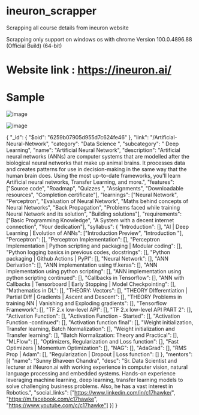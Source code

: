 # ineuron_scrapper
Scrapping all course details from ineuron website 

Scrapping only support on windows os with chrome Version 100.0.4896.88 (Official Build) (64-bit) 

# Website link : https://ineuron.ai/

# Sample 
![image](https://user-images.githubusercontent.com/19682438/163603997-51dfccf5-9ba8-44f3-99e0-c657ccb85eb0.png)

![image](https://user-images.githubusercontent.com/19682438/163604723-15c0007e-b270-4252-9290-2b72c2e66ceb.png)



{
    "_id": {
        "$oid": "6259b07905d955d7c624fe46"
    },
    "link": "/Artificial-Neural-Network",
    "category": "Data Science ",
    "subcategory": " Deep Learning",
    "name": "Artificial Neural Network",
    "description": "Artificial neural networks (ANNs) are computer systems that are modelled after the biological neural networks that make up animal brains. It processes data and creates patterns for use in decision-making in the same way that the human brain does. Using the most up-to-date frameworks, you'll learn Artificial neural networks, Transfer Learning, and more.",
    "features": ["Source code", "Roadmap", "Quizzes ", "Assignments", "Downloadable resources", "Completion certificate"],
    "learnings": ["Neural Network", "Perceptron", "Evaluation of Neural Network", "Maths behind concepts of Neural Networks", "Back Propagation", "Problems faced while training Neural Network and its solution", "Building solutions"],
    "requirements": ["Basic Programming Knowledge", "A System with a decent internet connection", "Your dedication"],
    "syllabus": {
        "Introduction": [],
        "AI | Deep Learning | Evolution of ANNs": ["Introduction Preview", "Introduction "],
        "Perceptron": [],
        "Perceptron Implementation": [],
        "Perceptron Implementation | Python scripting and packaging | Modular coding": [],
        "Python logging basics in previous codes, docstrings": [],
        "Python packaging | Github Actions | PyPI": [],
        "Neural Network": [],
        "ANN Derivation": [],
        "ANN implementation using tf.keras": [],
        "ANN implementation using python scripting": [],
        "ANN implementation using python scripting continued": [],
        "Callbacks in Tensorflow": [],
        "ANN with Callbacks | Tensorboard | Early Stopping | Model Checkpointing": [],
        "Mathematics in DL": [],
        "THEORY: Vectors": [],
        "THEORY DIfferentiation | Partial Diff | Gradients | Ascent and Descent": [],
        "THEORY Problems in training NN | Vanishing and Exploding gradients": [],
        "Tensorflow Framework": [],
        "TF 2.x low-level API": [],
        "TF 2.x low-level API PART 2": [],
        "Activation Function": [],
        "Activation Function - Started": [],
        "Activation Function -continued": [],
        "Activation function final": [],
        "Weight initialization, Transfer learning, Batch Normalization": [],
        "Weight initialization and Transfer learning": [],
        "Batch Normalization: Theory and Practical": [],
        "MLFlow": [],
        "Optimizers, Regularization and Loss function": [],
        "Fast Optimizers | Momentum Optimization": [],
        "NAG": [],
        "AdaGrad": [],
        "RMS Prop | Adam": [],
        "Regularization | Dropout | Loss function": []
    },
    "mentors": [{
        "name": "Sunny Bhaveen Chandra",
        "desc": "Sr. Data Scientist and lecturer at iNeuron.ai with working experience in computer vision, natural language processing and embedded systems. Hands-on experience leveraging machine learning, deep learning, transfer learning models to solve challenging business problems. Also, he has a vast interest in Robotics.",
        "social_links": ["https://www.linkedin.com/in/c17hawke/", "https://m.facebook.com/c17hawke", "https://www.youtube.com/c/c17hawke"]
    }]
}
